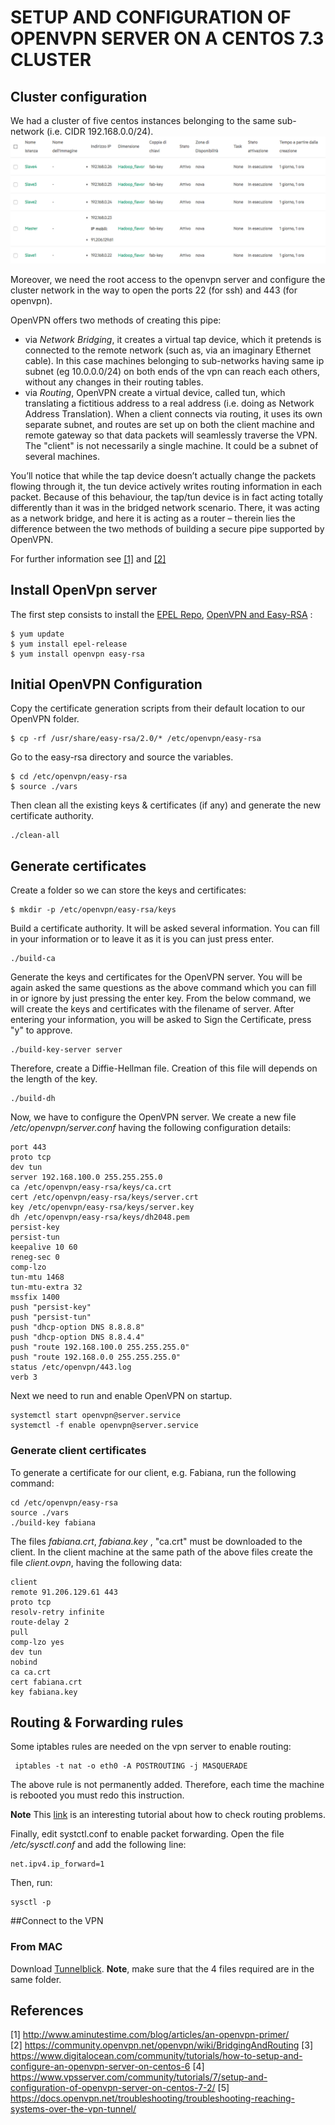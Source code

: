 
SETUP AND CONFIGURATION OF OPENVPN SERVER ON A CENTOS 7.3 CLUSTER
===================
## Cluster configuration
We had a cluster of five centos instances belonging to the same sub-network (i.e. CIDR 192.168.0.0/24). 
![Centos cluster](./instances.png)

Moreover, we need the root access to the openvpn server and configure the cluster network in the way to open the ports 22 (for ssh) and 443 (for openvpn). 

OpenVPN offers two methods of creating this pipe:
 
 - via *Network Bridging*, it creates a virtual tap device, which it pretends is connected to the remote network (such as, via an imaginary Ethernet cable). In this case machines belonging to sub-networks having same ip subnet (eg 10.0.0.0/24) on both ends of the vpn can reach each others, without any changes in their routing tables.  
 - via *Routing*, OpenVPN create a virtual device, called tun, which translating a fictitious address to a real address (i.e. doing as Network Address Translation). When a client connects via routing, it uses its own separate subnet, and routes are set up on both the client machine and remote gateway so that data packets will seamlessly traverse the VPN. The "client" is not necessarily a single machine. It could be a subnet of several machines.


You’ll notice that while the tap device doesn’t actually change the packets flowing through it, the tun device actively writes routing information in each packet. Because of this behaviour, the tap/tun device is in fact acting totally differently than it was in the bridged network scenario. There, it was acting as a network bridge, and here it is acting as a router – therein lies the difference between the two methods of building a secure pipe supported by OpenVPN.

For further information see [[1]](http://www.aminutestime.com/blog/articles/an-openvpn-primer/) and [[2]](https://community.openvpn.net/openvpn/wiki/BridgingAndRouting) 




## Install OpenVpn server

The first step consists to install the [EPEL Repo](https://fedoraproject.org/wiki/EPEL/it), [OpenVPN and Easy-RSA](https://openvpn.net/easyrsa.html) :

    $ yum update
    $ yum install epel-release
    $ yum install openvpn easy-rsa
    
## Initial OpenVPN Configuration
Copy the certificate generation scripts from their default location to our OpenVPN folder.

    $ cp -rf /usr/share/easy-rsa/2.0/* /etc/openvpn/easy-rsa
    
Go to the easy-rsa directory and source the variables.

    $ cd /etc/openvpn/easy-rsa
    $ source ./vars
    
Then clean all the existing keys & certificates (if any) and generate the new certificate authority.

    ./clean-all

## Generate certificates 
Create a folder so we can store the keys and certificates:    

    $ mkdir -p /etc/openvpn/easy-rsa/keys
Build a certificate authority. It will be asked several information. You can fill in your information or to leave it as it is you can just press enter.

    ./build-ca
    
Generate the keys and certificates for the OpenVPN server. You will be again asked the same questions as the above command which you can fill in or ignore by just pressing the enter key. From the below command, we will create the keys and certificates with the filename of server. After entering your information, you will be asked to Sign the Certificate, press "y" to approve.

    ./build-key-server server
Therefore, create a Diffie-Hellman file. Creation of this file will depends on the length of the key. 

    ./build-dh
Now, we have to configure the OpenVPN server. We create a new file */etc/openvpn/server.conf* having the following configuration details:

    port 443
    proto tcp
    dev tun
    server 192.168.100.0 255.255.255.0
    ca /etc/openvpn/easy-rsa/keys/ca.crt
    cert /etc/openvpn/easy-rsa/keys/server.crt
    key /etc/openvpn/easy-rsa/keys/server.key 
    dh /etc/openvpn/easy-rsa/keys/dh2048.pem
    persist-key
    persist-tun 
    keepalive 10 60
    reneg-sec 0
    comp-lzo
    tun-mtu 1468
    tun-mtu-extra 32
    mssfix 1400
    push "persist-key"
    push "persist-tun"
    push "dhcp-option DNS 8.8.8.8"
    push "dhcp-option DNS 8.8.4.4" 
    push "route 192.168.100.0 255.255.255.0"
    push "route 192.168.0.0 255.255.255.0"
    status /etc/openvpn/443.log
    verb 3
 
Next we need to run and enable OpenVPN on startup.

    systemctl start openvpn@server.service
    systemctl -f enable openvpn@server.service

### Generate client certificates
To generate a certificate for our client, e.g. Fabiana, run the following command:

    cd /etc/openvpn/easy-rsa
    source ./vars
    ./build-key fabiana
    
The files *fabiana.crt*, *fabiana.key* , "ca.crt" must be downloaded to the client.
In the client machine at the same path of the above files create the file *client.ovpn*, having the following data:

    client
    remote 91.206.129.61 443
    proto tcp
    resolv-retry infinite
    route-delay 2
    pull
    comp-lzo yes
    dev tun
    nobind
    ca ca.crt
    cert fabiana.crt
    key fabiana.key

## Routing & Forwarding rules

Some iptables rules are needed on the vpn server to enable routing:

     iptables -t nat -o eth0 -A POSTROUTING -j MASQUERADE

The above rule is not permanently added. Therefore, each time the machine is rebooted you must redo this instruction.

**Note** This [link](https://docs.openvpn.net/troubleshooting/troubleshooting-reaching-systems-over-the-vpn-tunnel/) is an interesting tutorial about how to check routing problems.
     
Finally,  edit systctl.conf to enable packet forwarding. Open the file */etc/sysctl.conf* and add the following line:

    net.ipv4.ip_forward=1
Then, run:

    sysctl -p

 ##Connect to the VPN
 ### From MAC
 Download [Tunnelblick](https://tunnelblick.net/downloads.html). **Note**,  make sure that the 4 files required are in the same folder.


    
## References
[1] http://www.aminutestime.com/blog/articles/an-openvpn-primer/   
[2] https://community.openvpn.net/openvpn/wiki/BridgingAndRouting 
[3] https://www.digitalocean.com/community/tutorials/how-to-setup-and-configure-an-openvpn-server-on-centos-6
[4] https://www.vpsserver.com/community/tutorials/7/setup-and-configuration-of-openvpn-server-on-centos-7-2/
[5] https://docs.openvpn.net/troubleshooting/troubleshooting-reaching-systems-over-the-vpn-tunnel/
